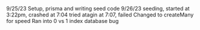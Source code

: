 9/25/23
Setup, prisma and writing seed code
9/26/23
seeding, started at 3:22pm, crashed at 7:04
tried atagin at 7:07, failed
Changed to createMany for speed
Ran into 0 vs 1 index database bug